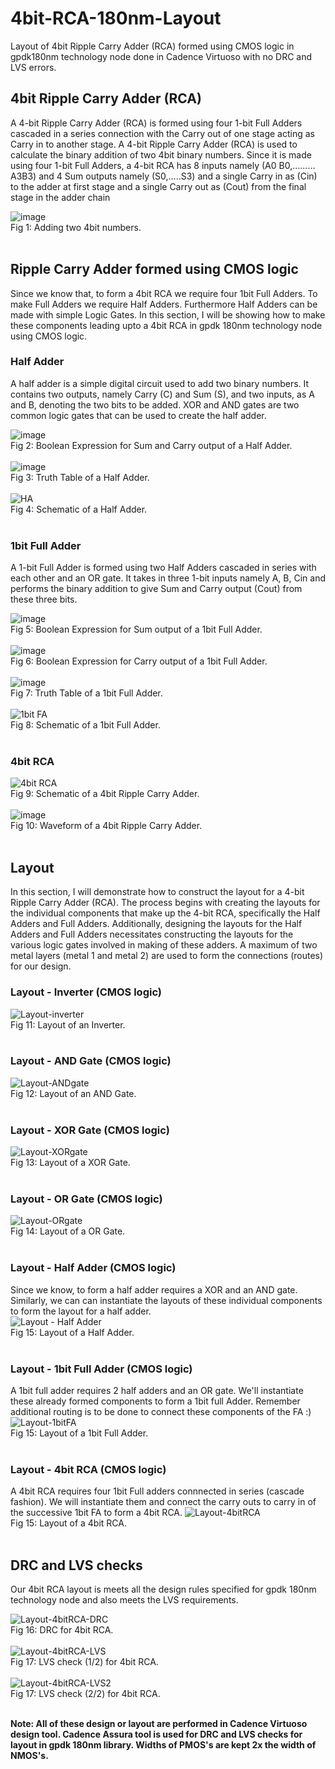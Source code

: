 # 4bit-RCA-180nm-Layout
Layout of 4bit Ripple Carry Adder (RCA) formed using CMOS logic in gpdk180nm technology node done in Cadence Virtuoso with no DRC and LVS errors. 


## 4bit Ripple Carry Adder (RCA)
A 4-bit Ripple Carry Adder (RCA) is formed using four 1-bit Full Adders cascaded in a series connection with the Carry out of one stage acting as Carry in to another stage. A 4-bit Ripple Carry Adder (RCA) is used to calculate the binary addition of two 4bit binary numbers.
Since it is made using four 1-bit Full Adders, a 4-bit RCA has 8 inputs namely (A0 B0,………A3B3) and 4 Sum outputs namely (S0,…..S3) and a single Carry in as (Cin) to the
adder at first stage and a single Carry out as (Cout) from the final stage in the adder chain <br>

![image](https://github.com/user-attachments/assets/5292df55-6fd6-46d1-87c7-7d8ae46b46c7) <br> Fig 1: Adding two 4bit numbers. <br><br>

## Ripple Carry Adder formed using CMOS logic
Since we know that, to form a 4bit RCA we require four 1bit Full Adders. To make Full Adders we require Half Adders. Furthermore Half Adders can be made with simple Logic Gates. In this section, I will be showing how to make these components leading upto a 4bit RCA in gpdk 180nm technology node using CMOS logic.

### Half Adder

A half adder is a simple digital circuit used to add two binary numbers. It contains two outputs, namely Carry (C) and Sum (S), and two inputs, as A and B, denoting the two bits to be added.
XOR and AND gates are two common logic gates that can be used to create the half adder. <br>

![image](https://github.com/user-attachments/assets/12ad78a0-94bd-4697-b044-9dc956e90028) <br> Fig 2: Boolean Expression for Sum and Carry output of a Half Adder. <br><br>
![image](https://github.com/user-attachments/assets/3c9a649e-ffac-4c3f-ab4c-03747f591513) <br> Fig 3: Truth Table of a Half Adder. <br><br>
![HA](https://github.com/user-attachments/assets/1c158054-f657-4c8f-b2f1-859395f29914) <br> Fig 4: Schematic of a Half Adder. <br><br>

### 1bit Full Adder

A 1-bit Full Adder is formed using two Half Adders cascaded in series with each other and an OR gate. It takes in three 1-bit inputs namely A, B, Cin and performs the binary addition to
give Sum and Carry output (Cout) from these three bits. <br>

![image](https://github.com/user-attachments/assets/45e3b1c7-bd34-492c-aa0a-45aad872e525) <br> Fig 5: Boolean Expression for Sum output of a 1bit Full Adder. <br><br>
![image](https://github.com/user-attachments/assets/6b474823-9ec4-47ee-b4ad-119e486bccd3) <br> Fig 6: Boolean Expression for Carry output of a 1bit Full Adder. <br><br>
![image](https://github.com/user-attachments/assets/32b53627-752b-4a31-bc0d-cd08a8cf9c44) <br> Fig 7: Truth Table of a 1bit Full Adder. <br><br>
![1bit FA](https://github.com/user-attachments/assets/ebc14b51-ec7f-4dee-810e-93fde9df6390) <br> Fig 8: Schematic of a 1bit Full Adder. <br><br>

### 4bit RCA

![4bit RCA](https://github.com/user-attachments/assets/39caf6de-bcc7-4e6c-bb6f-5cc56478787f) <br> Fig 9: Schematic of a 4bit Ripple Carry Adder. <br><br>
![image](https://github.com/user-attachments/assets/adb79f83-cdc2-48c8-8c1c-60e61e14d465) <br> Fig 10: Waveform of a 4bit Ripple Carry Adder. <br><br>

## Layout
In this section, I will demonstrate how to construct the layout for a 4-bit Ripple Carry Adder (RCA). The process begins with creating the layouts for the individual components that make up the 4-bit RCA, specifically the Half Adders and Full Adders. Additionally, designing the layouts for the Half Adders and Full Adders necessitates constructing the layouts for the various logic gates involved in making of these adders. A maximum of two metal layers (metal 1 and metal 2) are used to form the connections (routes) for our design.

### Layout - Inverter (CMOS logic)
![Layout-inverter](https://github.com/user-attachments/assets/7ead02d4-ed05-4a24-9788-5d3cfe672c1d) <br> Fig 11: Layout of an Inverter. <br><br>

### Layout - AND Gate (CMOS logic)
![Layout-ANDgate](https://github.com/user-attachments/assets/2fc9de90-4040-4c39-87cf-9fdb96cf22e7) <br> Fig 12: Layout of an AND Gate. <br><br>

### Layout - XOR Gate (CMOS logic)

![Layout-XORgate](https://github.com/user-attachments/assets/40d20472-61ba-498d-8433-37a4d4257f69) <br> Fig 13: Layout of a XOR Gate. <br><br>

### Layout - OR Gate (CMOS logic)
![Layout-ORgate](https://github.com/user-attachments/assets/cccb0310-2348-4af7-aa7d-1a00f0628af3) <br> Fig 14: Layout of a OR Gate. <br><br>

### Layout - Half Adder (CMOS logic)
Since we know, to form a half adder requires a XOR and an AND gate. Similarly, we can can instantiate the layouts of these individual components to form the layout for a half adder. <br>
![Layout - Half Adder](https://github.com/user-attachments/assets/ea76913b-f6cb-4389-bd0d-d35e5e4855c6) <br> Fig 15: Layout of a Half Adder. <br><br>

### Layout - 1bit Full Adder (CMOS logic)
A 1bit full adder requires 2 half adders and an OR gate. We'll instantiate these already formed components to form a 1bit full Adder. Remember additional routing is to be done to connect these components of the FA :) <br>
![Layout-1bitFA](https://github.com/user-attachments/assets/3be72aea-2628-4983-8e88-c99df122132f) <br> Fig 15: Layout of a 1bit Full Adder. <br><br>

### Layout - 4bit RCA (CMOS logic)
A 4bit RCA requires four 1bit Full adders connnected in series (cascade fashion). We will instantiate them and connect the carry outs to carry in of the successive 1bit FA to form a 4bit RCA.
![Layout-4bitRCA](https://github.com/user-attachments/assets/a100aebe-2208-47e5-9dc6-3a28ed17d66e) <br> Fig 15: Layout of a 4bit RCA. <br><br>

## DRC and LVS checks
Our 4bit RCA layout is meets all the design rules specified for gpdk 180nm technology node and also meets the LVS requirements.

![Layout-4bitRCA-DRC](https://github.com/user-attachments/assets/17e797b2-a48b-40cc-b329-ecf62eaee01b) <br> Fig 16: DRC for 4bit RCA. <br><br>
![Layout-4bitRCA-LVS](https://github.com/user-attachments/assets/183ff7fb-b365-4d6f-831e-7caaa324d0aa) <br> Fig 17: LVS check (1/2) for 4bit RCA. <br><br>
![Layout-4bitRCA-LVS2](https://github.com/user-attachments/assets/8f23c51f-473f-4a68-81ef-f7db53b06d77) <br> Fig 17: LVS check (2/2) for 4bit RCA. <br><br>


**Note: All of these design or layout are performed in Cadence Virtuoso design tool. Cadence Assura tool is used for DRC and LVS checks for layout in gpdk 180nm library. Widths of PMOS's are kept 2x the width of NMOS's.**

























